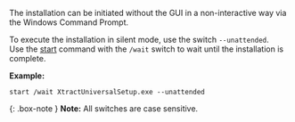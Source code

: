 
The installation can be initiated without the GUI in a non-interactive way via the Windows Command Prompt.

To execute the installation in silent mode, use the switch `--unattended`. <br>
Use the [start](https://docs.microsoft.com/en-us/windows-server/administration/windows-commands/start) command with the `/wait` switch to wait until the installation is complete. 

**Example:**
```
start /wait XtractUniversalSetup.exe --unattended
```

{: .box-note }
**Note:** All switches are case sensitive.
